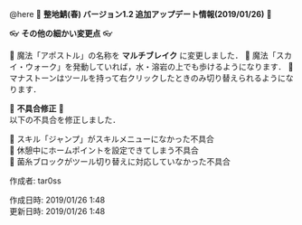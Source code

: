 @here 
:cherry_blossom:  **__整地鯖(春) バージョン1.2 追加アップデート情報(2019/01/26)__** :cherry_blossom:  


:eyeglasses: **__その他の細かい変更点__** :eyeglasses:    

:diamond_shape_with_a_dot_inside: 魔法「アポストル」の名称を **マルチブレイク** に変更しました． 
:diamond_shape_with_a_dot_inside: 魔法「スカイ・ウォーク」を発動していれば，水・溶岩の上でも歩けるようになります． 
:diamond_shape_with_a_dot_inside: マナストーンはツールを持って右クリックしたときのみ切り替えられるようになります． 


:bow: **__不具合修正__** :bow:   
以下の不具合を修正しました．  

:diamond_shape_with_a_dot_inside: スキル「ジャンプ」がスキルメニューになかった不具合  
:diamond_shape_with_a_dot_inside: 休憩中にホームポイントを設定できてしまう不具合  
:diamond_shape_with_a_dot_inside: 菌糸ブロックがツール切り替えに対応していなかった不具合  



作成者: tar0ss  

作成日時: 2019/01/26 1:48  
更新日時: 2019/01/26 1:48